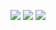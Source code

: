 ![](http://github-profile-summary-cards.vercel.app/api/cards/stats?username=manuelcralves&theme=merko)
![](http://github-profile-summary-cards.vercel.app/api/cards/repos-per-language?username=manuelcralves&theme=merko)
![](http://github-profile-summary-cards.vercel.app/api/cards/profile-details?username=manuelcralves&theme=merko)
